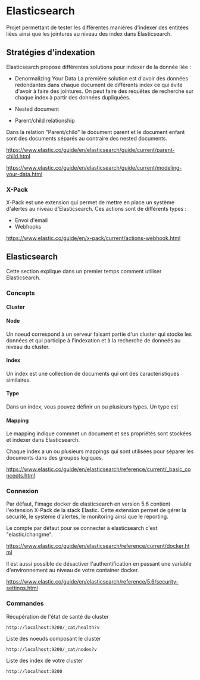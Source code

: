# Elasticsearch

Projet permettant de tester les différentes manières d'indexer 
des entitées liées ainsi que les jointures au niveau des index dans Elasticsearch.

## Stratégies d'indexation

Elasticsearch propose différentes solutions pour indexer de la donnée liée : 

- Denormalizing Your Data
La première solution est d'avoir des données redondantes dans chaque document de différents 
index ce qui évite d'avoir à faire des jointures. On peut faire des requêtes de recherche sur 
chaque index à partir des données dupliquées.

- Nested document


- Parent/child relationship

Dans la relation "Parent/child" le document parent et le document enfant sont des documents 
séparés au contraire des nested documents.

https://www.elastic.co/guide/en/elasticsearch/guide/current/parent-child.html


https://www.elastic.co/guide/en/elasticsearch/guide/current/modeling-your-data.html

### X-Pack

X-Pack est une extension qui permet de mettre en place un système d'alertes
au niveau d'Elasticsearch.
Ces actions sont de différents types : 

- Envoi d'email
- Webhooks

https://www.elastic.co/guide/en/x-pack/current/actions-webhook.html

## Elasticsearch

Cette section explique dans un premier temps comment utiliser Elasticsearch. 

### Concepts

#### Cluster



#### Node

Un noeud correspond à un serveur faisant partie d'un cluster qui stocke les 
données et qui participe à l'indexation et à la recherche de donneés
au niveau du cluster.

#### Index

Un index est une collection de documents qui ont des caractéristiques similaires.

#### Type

Dans un index, vous pouvez définir un ou plusieurs types. 
Un type est

#### Mapping

Le mapping indique commnet un document et ses propriétés sont stockées
et indexer dans Elasticsearch.

Chaque index a un ou plusieurs mappings qui sont utilisées pour séparer 
les documents dans des groupes logiques.

https://www.elastic.co/guide/en/elasticsearch/reference/current/_basic_concepts.html

### Connexion

Par défaut, l'image docker de elasticsearch en version 5.6 contient l'extension X-Pack
de la stack Elastic.
Cette extension permet de gérer la sécurité, le système d'alertes, le monitoring ainsi
que le reporting.

Le compte par défaut pour se connecter à elasticsearch c'est "elastic/changme".

https://www.elastic.co/guide/en/elasticsearch/reference/current/docker.html

Il est aussi possible de désactiver l'authentification en passant une
variable d'environnement au niveau de votre container docker.

https://www.elastic.co/guide/en/elasticsearch/reference/5.6/security-settings.html


### Commandes

Récupération de l'état de santé du cluster
```
http://localhost:9200/_cat/health?v
```

Liste des noeuds composant le cluster
```
http://localhost:9200/_cat/nodes?v
```

Liste des index de votre cluster
```
http://localhost:9200
```